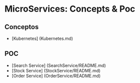 # MicroServices: Concepts & Poc

## Conceptos

- [Kubernetes] (Kubernetes.md)

## POC

- [Search Service] (SearchService/README.md)
- [Stock Service] (StockService/README.md)
- [Order Service] (OrderService/README.md)